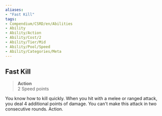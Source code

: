 ```yaml
---
aliases:
- "Fast Kill"
tags:
- Compendium/CSRD/en/Abilities
- Ability
- Ability/Action
- Ability/Cost/2
- Ability/Tier/Mid
- Ability/Pool/Speed
- Ability/Categories/Meta
---
```


  
## Fast Kill  
>**Action**  
>2 Speed points
  
You know how to kill quickly. When you hit with a melee or ranged attack, you deal 4 additional points of damage. You can't make this attack in two consecutive rounds. Action.